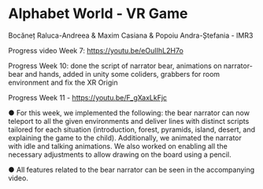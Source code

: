# Alphabet World - VR Game
Bocăneț Raluca-Andreea & Maxim Casiana & Popoiu Andra-Ștefania - IMR3

Progress video Week 7: https://youtu.be/eOuIIhL2H7o

Progress Week 10: done the script of narrator bear, animations on narrator-bear and hands, added in unity some coliders, grabbers for room environment and fix the XR Origin

Progress Week 11 - https://youtu.be/F_gXaxLkFjc


  ● For this week, we implemented the following: the bear narrator can now teleport to all the given environments and deliver lines with distinct scripts tailored for each situation (introduction, forest, pyramids, island, desert, and explaining the game to the child). Additionally, we animated the narrator with idle and talking animations. We also worked on enabling all the necessary adjustments to allow drawing on the board using a pencil.

  ● All features related to the bear narrator can be seen in the accompanying video.
